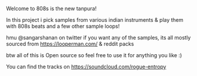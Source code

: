 Welcome to 808s is the new tanpura!

In this project i pick samples from various indian instruments & play them with
808s beats and a few other sample loops!

hmu @sangarshanan on twitter if you want any of the samples, its all mostly sourced from https://looperman.com/ & reddit packs

btw all of this is Open source so feel free to use it for anything you like :)

You can find the tracks on https://soundcloud.com/rogue-entropy
